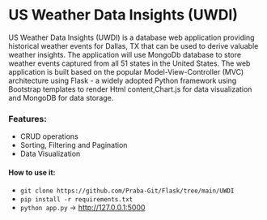 # US Weather Data Insights (UWDI)



US Weather Data Insights (UWDI) is a database web application providing historical
weather events for Dallas, TX that can be used to derive valuable weather insights. The application
will use MongoDb database to store weather events captured from all 51 states in the
United States.
The web application is built based on the popular Model-View-Controller (MVC)
architecture using Flask - a widely adopted Python framework using Bootstrap templates to render Html content,Chart.js for data visualization and MongoDB for data storage.

### Features:

- CRUD operations
- Sorting, Filtering and Pagination
-  Data Visualization



#### How to use it:

- `git clone https://github.com/Praba-Git/Flask/tree/main/UWDI`
- `pip install -r requirements.txt`
- `python app.py` -> http://127.0.0.1:5000 
